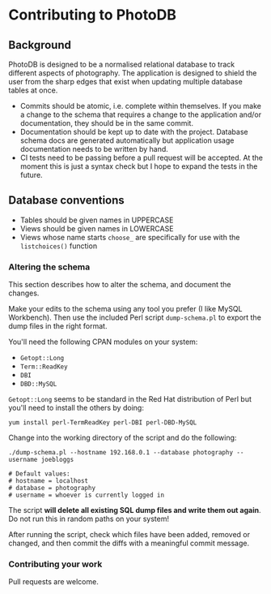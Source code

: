 # Contributing to PhotoDB

## Background

PhotoDB is designed to be a normalised relational database to track different aspects of photography.
The application is designed to shield the user from the sharp edges that exist when updating
multiple database tables at once.

* Commits should be atomic, i.e. complete within themselves. If you make a change to the schema that requires a change to the application and/or documentation, they should be in the same commit.
* Documentation should be kept up to date with the project. Database schema docs are generated automatically but application usage documentation needs to be written by hand.
* CI tests need to be passing before a pull request will be accepted. At the moment this is just a syntax check but I hope to expand the tests in the future.

## Database conventions

* Tables should be given names in UPPERCASE
* Views should be given names in LOWERCASE
* Views whose name starts `choose_` are specifically for use with the `listchoices()` function

### Altering the schema

This section describes how to alter the schema, and document the changes.

Make your edits to the schema using any tool you prefer (I like MySQL Workbench). Then use
the included Perl script `dump-schema.pl` to export the dump files in the right format.

You'll need the following CPAN modules on your system:
 * `Getopt::Long`
 * `Term::ReadKey`
 * `DBI`
 * `DBD::MySQL`

`Getopt::Long` seems to be standard in the Red Hat distribution of Perl but you'll need
to install the others by doing:

```
yum install perl-TermReadKey perl-DBI perl-DBD-MySQL
```

Change into the working directory of the script and do the following:

```
./dump-schema.pl --hostname 192.168.0.1 --database photography --username joebloggs

# Default values:
# hostname = localhost
# database = photography
# username = whoever is currently logged in
```

The script **will delete all existing SQL dump files and write them out again**. Do not run
this in random paths on your system!

After running the script, check which files have been added, removed or changed, and then commit
the diffs with a meaningful commit message.


### Contributing your work

Pull requests are welcome.
